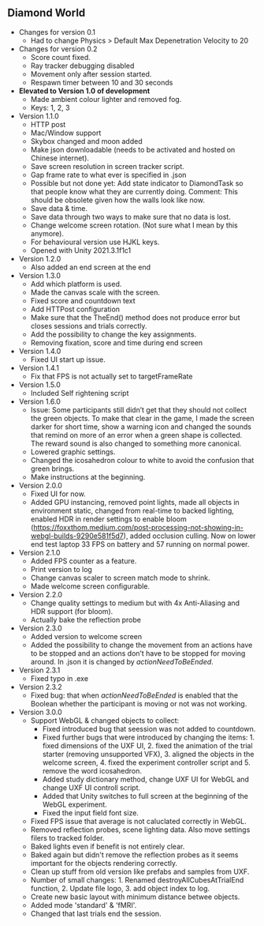 ## Diamond World
- Changes for version 0.1
    - Had to change Physics > Default Max Depenetration Velocity to 20
- Changes for version 0.2
    - Score count fixed.
    - Ray tracker debugging disabled
    - Movement only after session started.
    - Respawn timer between 10 and 30 seconds
- **Elevated to Version 1.0 of development**
    - Made ambient colour lighter and removed fog.
    - Keys: 1, 2, 3
- Version 1.1.0
    - HTTP post
    - Mac/Window support
    - Skybox changed and moon added
    - Make json downloadable (needs to be activated and hosted on Chinese internet).
    - Save screen resolution in screen tracker script.
    - Gap frame rate to what ever is specified in .json
    - Possible but not done yet: Add state indicator to DiamondTask so that people know what they are currently doing. Comment: This should be obsolete given how the walls look like now.
    - Save data & time.
    - Save data through two ways to make sure that no data is lost.
    - Change welcome screen rotation. (Not sure what I mean by this anymore).
    - For behavioural version use HJKL keys.
    - Opened with Unity 2021.3.1f1c1
- Version 1.2.0
    - Also added an end screen at the end
- Version 1.3.0
    - Add which platform is used.
    - Made the canvas scale with the screen.
    - Fixed score and countdown text
    - Add HTTPost configuration
    - Make sure that the TheEnd() method does not produce error but closes sessions and trials correctly.
    - Add the possibility to change the key assignments.
    - Removing fixation, score and time during end screen
- Version 1.4.0
    - Fixed UI start up issue.
- Version 1.4.1
    - Fix that FPS is not actually set to targetFrameRate
- Version 1.5.0
    - Included Self rightening script
- Version 1.6.0
    - Issue: Some participants still didn’t get that they should not collect the green objects. To make that clear in the game, I made the screen darker for short time, show a warning icon and changed the sounds that remind on more of an error when a green shape is collected. The reward sound is also changed to something more canonical.
    - Lowered graphic settings.
    - Changed the icosahedron colour to white to avoid the confusion that green brings.
    - Make instructions at the beginning.
- Version 2.0.0
    - Fixed UI for now.
    - Added GPU instancing, removed point lights, made all objects in environment static, changed from real-time to backed lighting, enabled HDR in render settings to enable bloom (https://foxxthom.medium.com/post-processing-not-showing-in-webgl-builds-9290e581f5d7), added occlusion culling. Now on lower end test laptop 33 FPS on battery and 57 running on normal power.
- Version 2.1.0
    - Added FPS counter as a feature.
    - Print version to log
    - Change canvas scaler to screen match mode to shrink.
    - Made welcome screen configurable.
- Version 2.2.0
    - Change quality settings to medium but with 4x Anti-Aliasing and HDR support (for bloom).
    - Actually bake the reflection probe
- Version 2.3.0
    - Added version to welcome screen
    - Added the possibility to change the movement from an actions have to be stopped and an actions don’t have to be stopped for moving around. In .json it is changed by *actionNeedToBeEnded*.
- Version 2.3.1
    - Fixed typo in .exe
- Version 2.3.2
    - Fixed bug: that when *actionNeedToBeEnded* is enabled that the Boolean whether the participant is moving or not was not working.
- Version 3.0.0
    - Support WebGL & changed objects to collect:
        - Fixed introduced bug that seession was not added to countdown. 
        - Fixed further bugs that were introduced by changing the items: 1. fixed dimensions of the UXF UI, 2. fixed the animation of the trial starter (removing unsupported VFX), 3. aligned the objects in the welcome screen, 4. fixed the experiment controller script and 5. remove the word icosahedron. 
        - Added study dictionary method, change UXF UI for WebGL and change UXF UI controll script.
        - Added that Unity switches to full screen at the beginning of the WebGL experiment. 
        - Fixed the input field font size.
    - Fixed FPS issue that average is not caluclated correctly in WebGL.
    - Removed reflection probes, scene lighting data. Also move settings filers to tracked folder.
    - Baked lights even if benefit is not entirely clear. 
    - Baked again but didn't remove the reflection probes as it seems important for the objects rendering correctly. 
    - Clean up stuff from old version like prefabs and samples from UXF.
    - Number of small changes: 1. Renamed destroyAllCubesAtTrialEnd function, 2. Update file logo, 3. add object index to log. 
    - Create new basic layout with minimum distance betwee objects.
    - Added mode 'standard' & 'fMRI'.
    - Changed that last trials end the session.